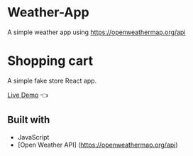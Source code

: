 # Weather-App

A simple weather app using https://openweathermap.org/api

# Shopping cart

A simple fake store React app.

[Live Demo](https://conor-dunne.github.io/Weather-App/) :point_left:


## Built with

- JavaScript
- [Open Weather API] (https://openweathermap.org/api)



<!-- Photo by <a href="https://unsplash.com/@davies_designs?utm_source=unsplash&utm_medium=referral&utm_content=creditCopyText">Davies Designs Studio</a> on <a href="https://unsplash.com/s/photos/weather?utm_source=unsplash&utm_medium=referral&utm_content=creditCopyText">Unsplash</a> -->

